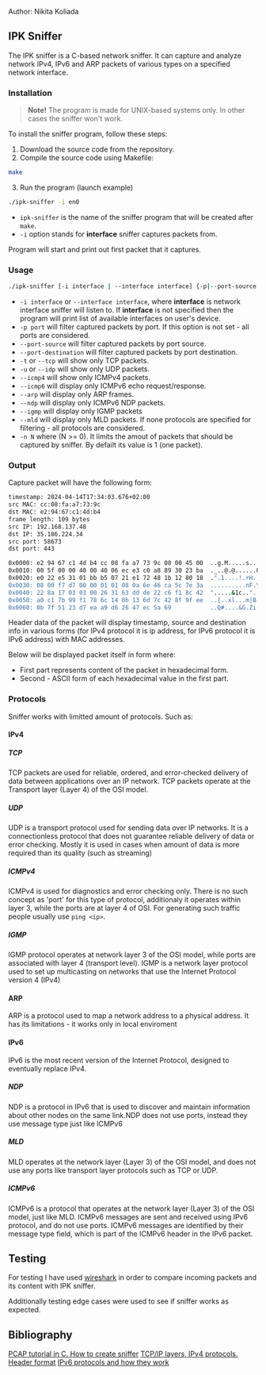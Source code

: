 Author: Nikita Koliada

## IPK Sniffer

The IPK sniffer is a C-based network sniffer. It can capture and analyze network IPv4, IPv6 and ARP packets of various types on a specified network interface.

### Installation
> **Note!**
The program is made for UNIX-based systems only. In other cases the sniffer won't work.

To install the sniffer program, follow these steps:
1. Download the source code from the repository.
2. Compile the source code using Makefile:
```bash
make
```
3. Run the program (launch example)
```bash
./ipk-sniffer -i en0
```

- `ipk-sniffer` is the name of the sniffer program that will be created after `make`.
- `-i` option stands for **interface** sniffer captures packets from.

Program will start and print out first packet that it captures.

### Usage

```bash
./ipk-sniffer [-i interface | --interface interface] {-p|--port-source|--port-destination port [--tcp|-t] [--udp|-u]} [--arp] [--icmp4] [--icmp6] [--igmp] [--mld] {-n num}
```

- `-i interface` or `--interface interface`, where **interface** is network interface sniffer will listen to. If **interface** is not specified then the program will print list of available interfaces on user's device.
- `-p port` will filter captured packets by port. If this option is not set - all ports are considered.
- `--port-source` will filter captured packets by port source.
- `--port-destination` will filter captured packets by port destination.
- `-t` or `--tcp` will show only TCP packets.
- `-u` or `--idp` will show only UDP packets.
- `--icmp4` will show only ICMPv4 packets.
- `--icmp6` will display only ICMPv6 echo request/response.
- `--arp` will display only ARP frames.
- `--ndp` will display only ICMPv6 NDP packets.
- `--igmp` will display only IGMP packets
- `--mld` will display only MLD packets.
If none protocols are specified for filtering - all protocols are considered.
- `-n N` where (N >= 0). It limits the amout of packets that should be captured by sniffer. By defailt its value is 1 (one packet).
### Output
Capture packet will have the following form:
```bash
timestamp: 2024-04-14T17:34:03.676+02:00
src MAC: cc:08:fa:a7:73:9c
dst MAC: e2:94:67:c1:4d:b4
frame length: 109 bytes
src IP: 192.168.137.48
dst IP: 35.186.224.34
src port: 58673
dst port: 443

0x0000: e2 94 67 c1 4d b4 cc 08 fa a7 73 9c 08 00 45 00  ..g.M.....s...E.
0x0010: 00 5f 00 00 40 00 40 06 ec e3 c0 a8 89 30 23 ba  ._..@.@......0#.
0x0020: e0 22 e5 31 01 bb b5 07 21 e1 72 48 1b 12 80 18  .".1....!.rH....
0x0030: 08 00 f7 d7 00 00 01 01 08 0a 6e 46 ca 5c 7e 3a  ..........nF.\~:
0x0040: 22 8a 17 03 03 00 26 31 63 dd de 22 c6 f1 8c 42  ".....&1c.."...B
0x0050: a0 c1 7b 99 f1 78 6c 14 0b 13 6d 7c 42 8f 9f ee  ..{..xl...m|B...
0x0060: 0b 7f 51 23 d7 ea a9 d6 26 47 ec 5a 69           ..Q#....&G.Zi
```
Header data of the packet will display timestamp, source and destination info in various forms (for IPv4 protocol it is ip address, for IPv6 protocol it is IPv6 address) with MAC addresses.

Below will be displayed packet itself in form where:
- First part represents content of the packet in hexadecimal form.
- Second - ASCII form of each hexadecimal value in the first part.

### Protocols
Sniffer works with limitted amount of protocols. Such as:

#### IPv4
##### TCP
TCP packets are used for reliable, ordered, and error-checked
delivery of data between applications over an IP network. TCP packets operate
at the Transport layer (Layer 4) of the OSI model.

##### UDP
UDP is a transport protocol used for sending data over IP networks. It is a connectionless protocol that does not guarantee reliable delivery of data or error checking. Mostly it is used in cases when amount of data is more required than its quality (such as streaming)

##### ICMPv4
ICMPv4 is used for diagnostics and error checking only.
There is no such concept as 'port' for this type of protocol, additionaly
it operates within layer 3, while the ports are at layer 4 of OSI. For generating such traffic people usually use `ping <ip>`.

##### IGMP
IGMP protocol operates at network layer 3 of the OSI model, while ports are associated with layer 4 (transport level). IGMP is a network layer protocol used to set up multicasting on networks that use the Internet Protocol version 4 (IPv4)

#### ARP
ARP is a protocol used to map a network address
to a physical address. It has its limitations - it works only in local enviroment

#### IPv6
IPv6 is the most recent version of the Internet Protocol, designed to eventually replace IPv4.

##### NDP
NDP is a protocol in IPv6 that is used to
discover and maintain information about other nodes on the same link.NDP does not use ports, instead they use message type just like ICMPv6

##### MLD
MLD operates at the network layer (Layer 3) of the OSI model, and does not use any ports like transport layer protocols such as TCP or UDP.

##### ICMPv6
ICMPv6 is a protocol that operates at the network layer (Layer 3) of the OSI model, just like MLD. ICMPv6 messages are sent and received using IPv6 protocol, and do not use ports. ICMPv6 messages are identified by their message type field, which is part of the ICMPv6 header in the IPv6 packet.

## Testing
For testing I have used [wireshark](https://www.wireshark.org/) in order to compare incoming packets and its content with IPK sniffer.

Additionally testing edge cases were used to see if sniffer works as expected.

## Bibliography
[PCAP tutorial in C. How to create sniffer](https://www.tcpdump.org/pcap.html)
[TCP/IP layers, IPv4 protocols. Header format](https://book.huihoo.com/iptables-tutorial/c171.htm)
[IPv6 protocols and how they work](https://www.spiceworks.com/tech/networking/articles/what-is-ipv6/)
